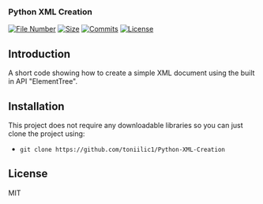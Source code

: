 ### Python XML Creation

[![File Number](https://img.shields.io/github/directory-file-count/toniilic1/Python-XML-Creation "File Number")](https://github.com/toniilic1/Python-XML-Creation)
[![Size](https://img.shields.io/github/repo-size/toniilic1/Python-XML-Creation)](https://github.com/toniilic1/Python-XML-Creation)
[![Commits](https://img.shields.io/github/commit-activity/m/toniilic1/Python-XML-Creation)](https://github.com/toniilic1/Python-XML-Creation/graphs/commit-activity)
[![License](https://img.shields.io/github/license/toniilic1/Python-XML-Creation "License")](https://github.com/toniilic1/Python-XML-Creation/blob/master/LICENSE.txt "License")

## Introduction
A short code showing how to create a simple XML document using the built in API "ElementTree".

## Installation
This project does not require any downloadable libraries so you can just clone the project using:
- ```git clone https://github.com/toniilic1/Python-XML-Creation```

## License

MIT
